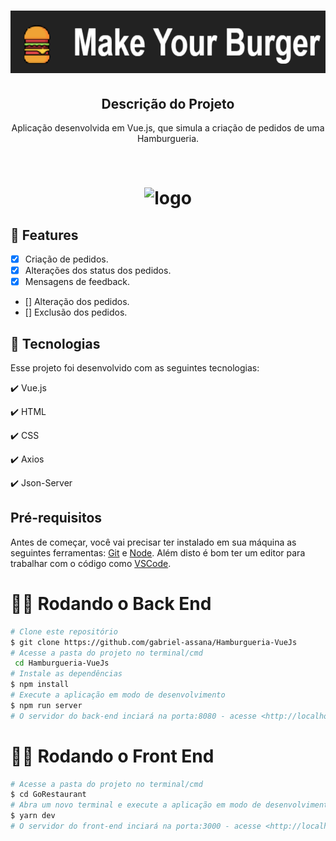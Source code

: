 <h1 align="center">
  <img src="./src/assets/hamburgueria.png" height="100px" alt="Hamburgueria"/>
</h1>

<h2 align="center" >Descrição do Projeto</h2>
<p align="center">
  Aplicação desenvolvida em Vue.js, que simula a criação de pedidos de uma Hamburgueria.
</p>
</br>

<h1 align="center">
  <img alt="logo" title="#logo" src="./src/assets/gorestaurant.gif" />
</h1>

## 🔎 Features

- [x] Criação de pedidos.
- [x] Alterações dos status dos pedidos.
- [x] Mensagens de feedback.
- [] Alteração dos pedidos.
- [] Exclusão dos pedidos.

## :rocket: Tecnologias

Esse projeto foi desenvolvido com as seguintes tecnologias:

✔️ Vue.js

✔️ HTML

✔️ CSS

✔️ Axios

✔️ Json-Server

<h2>Pré-requisitos</h2>

Antes de começar, você vai precisar ter instalado em sua máquina as seguintes ferramentas:
[Git](https://git-scm.com) e [Node](https://nodejs.org/pt-br/).
Além disto é bom ter um editor para trabalhar com o código como [VSCode](https://code.visualstudio.com/).



# 👨‍💻 Rodando o Back End

```bash
# Clone este repositório
$ git clone https://github.com/gabriel-assana/Hamburgueria-VueJs
# Acesse a pasta do projeto no terminal/cmd
 cd Hamburgueria-VueJs
# Instale as dependências
$ npm install
# Execute a aplicação em modo de desenvolvimento
$ npm run server
# O servidor do back-end inciará na porta:8080 - acesse <http://localhost:8080>
```

# 👨‍💻 Rodando o Front End

```bash
# Acesse a pasta do projeto no terminal/cmd
$ cd GoRestaurant
# Abra um novo terminal e execute a aplicação em modo de desenvolvimento
$ yarn dev
# O servidor do front-end inciará na porta:3000 - acesse <http://localhost:3000>
